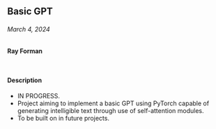## Basic GPT
###### March 4, 2024
**Ray Forman**

</br>

#### Description
- IN PROGRESS.
- Project aiming to implement a basic GPT using PyTorch capable of generating intelligible text through use of self-attention modules.
- To be built on in future projects.
